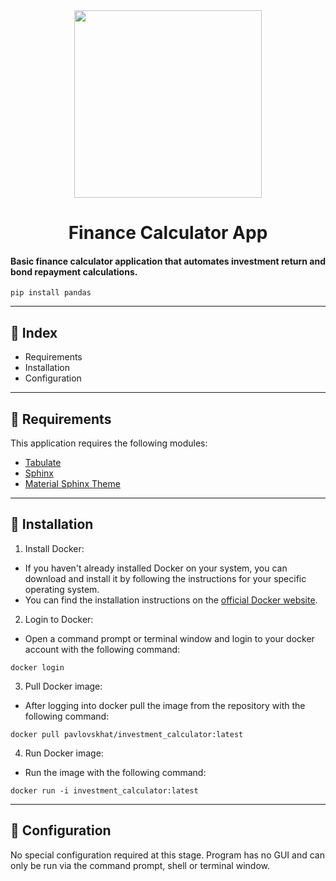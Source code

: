 <div id="header" align="center">
  <img src="https://media.giphy.com/media/cJFQJzZxFMhONxDTnt/giphy.gif" width="300" height="300"/>
</div>

<div align="center">
  <h1>
    Finance Calculator App
  </h1>
</div>

#### Basic finance calculator application that automates investment return and bond repayment calculations.
```
pip install pandas
```
---

## 📌 Index

- Requirements
- Installation
- Configuration

---

## 📌 Requirements

This application requires the following modules:

- [Tabulate](https://pypi.org/project/tabulate/)
- [Sphinx](https://pypi.org/project/Sphinx/)
- [Material Sphinx Theme](https://pypi.org/project/sphinx-material/)

---

## 📌 Installation

1. Install Docker:
  - If you haven't already installed Docker on your system, you can download and install it by following the instructions for your specific operating system.
  - You can find the installation instructions on the [official Docker website](https://www.docker.com/).
2. Login to Docker:
  - Open a command prompt or terminal window and login to your docker account with the following command:
```
docker login
```
3. Pull Docker image:
  - After logging into docker pull the image from the repository with the following command:
```
docker pull pavlovskhat/investment_calculator:latest
```
4. Run Docker image:
  - Run the image with the following command:
  ```
  docker run -i investment_calculator:latest
  ```
---

## 📌 Configuration

No special configuration required at this stage. Program has no GUI and can only be run via the command prompt, shell or terminal window.

